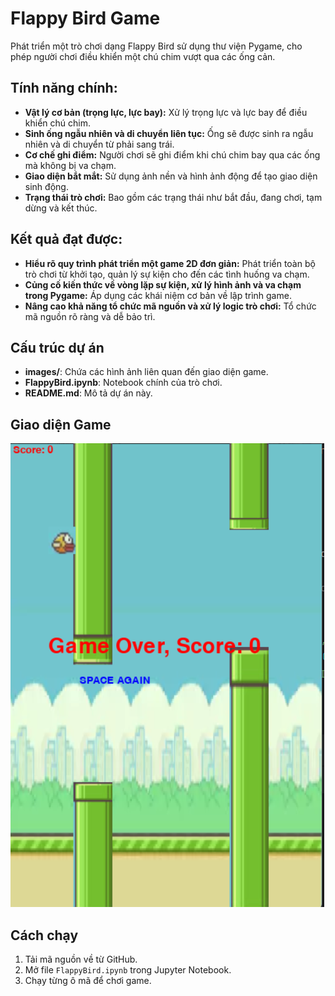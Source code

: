 # Flappy Bird Game

Phát triển một trò chơi dạng Flappy Bird sử dụng thư viện Pygame, cho phép người chơi điều khiển một chú chim vượt qua các ống cản.

## Tính năng chính:

- **Vật lý cơ bản (trọng lực, lực bay):** Xử lý trọng lực và lực bay để điều khiển chú chim.
- **Sinh ống ngẫu nhiên và di chuyển liên tục:** Ống sẽ được sinh ra ngẫu nhiên và di chuyển từ phải sang trái.
- **Cơ chế ghi điểm:** Người chơi sẽ ghi điểm khi chú chim bay qua các ống mà không bị va chạm.
- **Giao diện bắt mắt:** Sử dụng ảnh nền và hình ảnh động để tạo giao diện sinh động.
- **Trạng thái trò chơi:** Bao gồm các trạng thái như bắt đầu, đang chơi, tạm dừng và kết thúc.

## Kết quả đạt được:

- **Hiểu rõ quy trình phát triển một game 2D đơn giản:** Phát triển toàn bộ trò chơi từ khởi tạo, quản lý sự kiện cho đến các tình huống va chạm.
- **Củng cố kiến thức về vòng lặp sự kiện, xử lý hình ảnh và va chạm trong Pygame:** Áp dụng các khái niệm cơ bản về lập trình game.
- **Nâng cao khả năng tổ chức mã nguồn và xử lý logic trò chơi:** Tổ chức mã nguồn rõ ràng và dễ bảo trì.

## Cấu trúc dự án

- **images/**: Chứa các hình ảnh liên quan đến giao diện game.
- **FlappyBird.ipynb**: Notebook chính của trò chơi.
- **README.md**: Mô tả dự án này.

## Giao diện Game

![](images/giaodien.png)

## Cách chạy

1. Tải mã nguồn về từ GitHub.
2. Mở file `FlappyBird.ipynb` trong Jupyter Notebook.
3. Chạy từng ô mã để chơi game.











